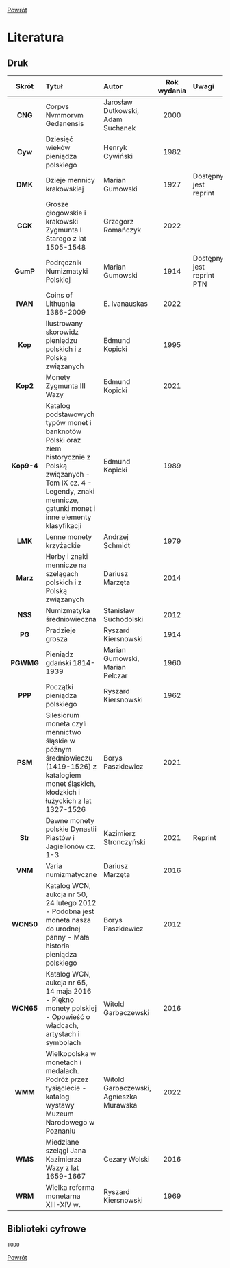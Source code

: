 [Powrót](https://numizmatyka.satola.net)


# Literatura

## Druk

| Skrót | Tytuł | Autor | Rok wydania | Uwagi |
| :-: | :- | :- | :-: | :- |
| **CNG** | Corpvs Nvmmorvm Gedanensis | Jarosław Dutkowski, Adam Suchanek | 2000 |  |
| **Cyw** | Dziesięć wieków pieniądza polskiego | Henryk Cywiński | 1982 |  |
| **DMK** | Dzieje mennicy krakowskiej | Marian Gumowski | 1927 | Dostępny jest reprint |
| **GGK** | Grosze głogowskie i krakowski Zygmunta I Starego z lat 1505-1548 | Grzegorz Romańczyk | 2022 |  |
| **GumP** | Podręcznik Numizmatyki Polskiej | Marian Gumowski | 1914 | Dostępny jest reprint PTN |
| **IVAN** | Coins of Lithuania 1386-2009 | E. Ivanauskas | 2022 |  |
| **Kop** | Ilustrowany skorowidz pieniędzu polskich i z Polską związanych | Edmund Kopicki | 1995 |  |
| **Kop2** | Monety Zygmunta III Wazy | Edmund Kopicki | 2021 |  |
| **Kop9-4** | Katalog podstawowych typów monet i banknotów Polski oraz ziem historycznie z Polską związanych - Tom IX cz. 4 - Legendy, znaki mennicze, gatunki monet i inne elementy klasyfikacji | Edmund Kopicki | 1989 |  |
| **LMK** | Lenne monety krzyżackie | Andrzej Schmidt | 1979 |  |
| **Marz** | Herby i znaki mennicze na szelągach polskich i z Polską związanych | Dariusz Marzęta | 2014 |  |
| **NSS** | Numizmatyka średniowieczna | Stanisław Suchodolski | 2012 |  |
| **PG** | Pradzieje grosza | Ryszard Kiersnowski | 1914 |  |
| **PGWMG** | Pieniądz gdański 1814-1939 | Marian Gumowski, Marian Pelczar | 1960 |  |
| **PPP** | Początki pieniądza polskiego | Ryszard Kiersnowski | 1962 |  |
| **PSM** | Silesiorum moneta czyli mennictwo śląskie w późnym średniowieczu (1419-1526) z katalogiem monet śląskich, kłodzkich i łużyckich z lat 1327-1526 | Borys Paszkiewicz | 2021 |  |
| **Str** | Dawne monety polskie Dynastii Piastów i Jagiellonów cz. 1-3 | Kazimierz Stronczyński | 2021 | Reprint |
| **VNM** | Varia numizmatyczne | Dariusz Marzęta | 2016 |  |
| **WCN50** | Katalog WCN, aukcja nr 50, 24 lutego 2012 - Podobna jest moneta nasza do urodnej panny - Mała historia pieniądza polskiego | Borys Paszkiewicz | 2012 |  |
| **WCN65** | Katalog WCN, aukcja nr 65, 14 maja 2016 - Piękno monety polskiej - Opowieść o władcach, artystach i symbolach | Witold Garbaczewski | 2016 |  |
| **WMM** | Wielkopolska w monetach i medalach. Podróż przez tysiąclecie - katalog wystawy Muzeum Narodowego w Poznaniu | Witold Garbaczewski, Agnieszka Murawska | 2022 |  |
| **WMS** | Miedziane szelągi Jana Kazimierza Wazy z lat 1659-1667 | Cezary Wolski | 2016 |  |
| **WRM** | Wielka reforma monetarna XIII-XIV w. | Ryszard Kiersnowski | 1969 |  |

## Biblioteki cyfrowe
`TODO`


[Powrót](https://numizmatyka.satola.net)